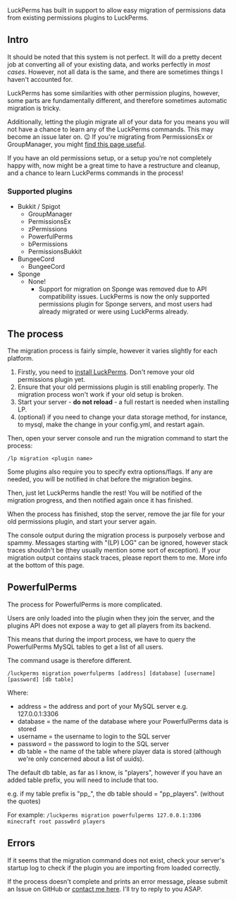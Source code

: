 LuckPerms has built in support to allow easy migration of permissions data from existing permissions plugins to LuckPerms.

## Intro
It should be noted that this system is not perfect. It will do a pretty decent job at converting all of your existing data, and works perfectly in *most cases*. However, not all data is the same, and there are sometimes things I haven't accounted for.

LuckPerms has some similarities with other permission plugins, however, some parts are fundamentally different, and therefore sometimes automatic migration is tricky.

Additionally, letting the plugin migrate all of your data for you means you will not have a chance to learn any of the LuckPerms commands. This may become an issue later on. 😉 If you're migrating from PermissionsEx or GroupManager, you might [find this page useful](https://github.com/lucko/LuckPerms/wiki/GM-&-PEX-Command-Equivalents).

If you have an old permissions setup, or a setup you're not completely happy with, now might be a great time to have a restructure and cleanup, and a chance to learn LuckPerms commands in the process!
   
   
### Supported plugins
* Bukkit / Spigot
  * GroupManager
  * PermissionsEx
  * zPermissions
  * PowerfulPerms
  * bPermissions
  * PermissionsBukkit
* BungeeCord
  * BungeeCord
* Sponge
  * None!
    * Support for migration on Sponge was removed due to API compatibility issues. LuckPerms is now the only supported permissions plugin for Sponge servers, and most users had already migrated or were using LuckPerms already.

## The process
The migration process is fairly simple, however it varies slightly for each platform.

1. Firstly, you need to [install LuckPerms](https://github.com/lucko/LuckPerms/wiki/Installation). Don't remove your old permissions plugin yet.
2. Ensure that your old permissions plugin is still enabling properly. The migration process won't work if your old setup is broken.
3. Start your server - **do not reload** - a full restart is needed when installing LP. 
4. (optional) if you need to change your data storage method, for instance, to mysql, make the change in your config.yml, and restart again. 

Then, open your server console and run the migration command to start the process:

`/lp migration <plugin name>` 

Some plugins also require you to specify extra options/flags. If any are needed, you will be notified in chat before the migration begins.

Then, just let LuckPerms handle the rest! You will be notified of the migration progress, and then notified again once it has finished.

When the process has finished, stop the server, remove the jar file for your old permissions plugin, and start your server again.

The console output during the migration process is purposely verbose and spammy. Messages starting with "(LP) LOG" can be ignored, however stack traces shouldn't be (they usually mention some sort of exception). If your migration output contains stack traces, please report them to me. More info at the bottom of this page. 

## PowerfulPerms
The process for PowerfulPerms is more complicated.

Users are only loaded into the plugin when they join the server, and the plugins API does not expose a way to get all players from its backend.

This means that during the import process, we have to query the PowerfulPerms MySQL tables to get a list of all users.

The command usage is therefore different.

`/luckperms migration powerfulperms [address] [database] [username] [password] [db table]`

Where:
* address = the address and port of your MySQL server e.g. 127.0.0.1:3306
* database = the name of the database where your PowerfulPerms data is stored
* username = the username to login to the SQL server
* password = the password to login to the SQL server
* db table = the name of the table where player data is stored (although we're only concerned about a list of uuids).

The default db table, as far as I know, is "players", however if you have an added table prefix, you will need to include that too.

e.g. if my table prefix is "pp_", the db table should = "pp_players". (without the quotes)

For example: `/luckperms migration powerfulperms 127.0.0.1:3306 minecraft root passw0rd players`

## Errors
If it seems that the migration command does not exist, check your server's startup log to check if the plugin you are importing from loaded correctly.

If the process doesn't complete and prints an error message, please submit an Issue on GitHub or [contact me here](https://github.com/lucko/LuckPerms/wiki#2-speech_balloon-discord). I'll try to reply to you ASAP.
